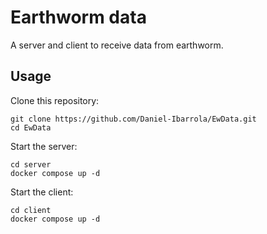 # Earthworm data

A server and client to receive data from earthworm.

## Usage

Clone this repository:

```shell
git clone https://github.com/Daniel-Ibarrola/EwData.git
cd EwData
```

Start the server:

```shell
cd server
docker compose up -d
```

Start the client:

```shell
cd client
docker compose up -d
```
